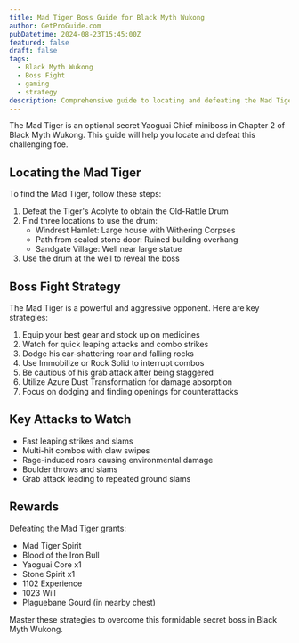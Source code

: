 ```yaml
---
title: Mad Tiger Boss Guide for Black Myth Wukong
author: GetProGuide.com
pubDatetime: 2024-08-23T15:45:00Z
featured: false
draft: false
tags:
  - Black Myth Wukong
  - Boss Fight
  - gaming
  - strategy
description: Comprehensive guide to locating and defeating the Mad Tiger optional secret Yaoguai Chief miniboss in Black Myth Wukong including battle strategies and rewards.
---
```


The Mad Tiger is an optional secret Yaoguai Chief miniboss in Chapter 2 of Black Myth Wukong. This guide will help you locate and defeat this challenging foe.

## Locating the Mad Tiger

To find the Mad Tiger, follow these steps:

1. Defeat the Tiger's Acolyte to obtain the Old-Rattle Drum
2. Find three locations to use the drum:
   - Windrest Hamlet: Large house with Withering Corpses
   - Path from sealed stone door: Ruined building overhang
   - Sandgate Village: Well near large statue
3. Use the drum at the well to reveal the boss

## Boss Fight Strategy

The Mad Tiger is a powerful and aggressive opponent. Here are key strategies:

1. Equip your best gear and stock up on medicines
2. Watch for quick leaping attacks and combo strikes
3. Dodge his ear-shattering roar and falling rocks
4. Use Immobilize or Rock Solid to interrupt combos
5. Be cautious of his grab attack after being staggered
6. Utilize Azure Dust Transformation for damage absorption
7. Focus on dodging and finding openings for counterattacks

## Key Attacks to Watch

- Fast leaping strikes and slams
- Multi-hit combos with claw swipes
- Rage-induced roars causing environmental damage
- Boulder throws and slams
- Grab attack leading to repeated ground slams

## Rewards

Defeating the Mad Tiger grants:
- Mad Tiger Spirit
- Blood of the Iron Bull
- Yaoguai Core x1
- Stone Spirit x1
- 1102 Experience
- 1023 Will
- Plaguebane Gourd (in nearby chest)

Master these strategies to overcome this formidable secret boss in Black Myth Wukong.